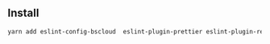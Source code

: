 ## Install


```bash
yarn add eslint-config-bscloud  eslint-plugin-prettier eslint-plugin-react  babel-eslint --dev
```